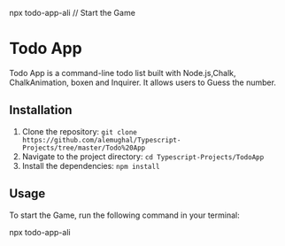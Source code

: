 npx todo-app-ali
// Start the Game

# Todo App

Todo App is a command-line todo list built with Node.js,Chalk, ChalkAnimation, boxen and Inquirer. It allows users to Guess the number.

## Installation

1. Clone the repository: `git clone https://github.com/alemughal/Typescript-Projects/tree/master/Todo%20App`
2. Navigate to the project directory: `cd Typescript-Projects/TodoApp`
3. Install the dependencies: `npm install`

## Usage

To start the Game, run the following command in your terminal:

npx todo-app-ali
